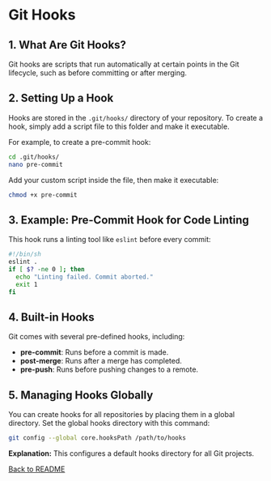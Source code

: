 
# Git Hooks

## 1. What Are Git Hooks?
Git hooks are scripts that run automatically at certain points in the Git lifecycle, such as before committing or after merging.

## 2. Setting Up a Hook
Hooks are stored in the `.git/hooks/` directory of your repository. To create a hook, simply add a script file to this folder and make it executable.

For example, to create a pre-commit hook:
```bash
cd .git/hooks/
nano pre-commit
```

Add your custom script inside the file, then make it executable:
```bash
chmod +x pre-commit
```

## 3. Example: Pre-Commit Hook for Code Linting
This hook runs a linting tool like `eslint` before every commit:
```bash
#!/bin/sh
eslint .
if [ $? -ne 0 ]; then
  echo "Linting failed. Commit aborted."
  exit 1
fi
```

## 4. Built-in Hooks
Git comes with several pre-defined hooks, including:

- **pre-commit**: Runs before a commit is made.
- **post-merge**: Runs after a merge has completed.
- **pre-push**: Runs before pushing changes to a remote.

## 5. Managing Hooks Globally
You can create hooks for all repositories by placing them in a global directory. Set the global hooks directory with this command:
```bash
git config --global core.hooksPath /path/to/hooks
```

**Explanation:** This configures a default hooks directory for all Git projects.

[Back to README](../README.md)
    